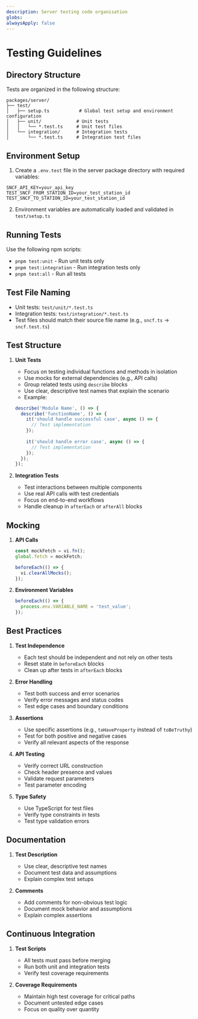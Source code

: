 ```yaml
---
description: Server testing code organisation
globs: 
alwaysApply: false
---
```

# Testing Guidelines

## Directory Structure

Tests are organized in the following structure:
```
packages/server/
├── test/
│   ├── setup.ts           # Global test setup and environment configuration
│   ├── unit/             # Unit tests
│   │   └── *.test.ts     # Unit test files
│   └── integration/      # Integration tests
│       └── *.test.ts     # Integration test files
```

## Environment Setup

1. Create a `.env.test` file in the server package directory with required variables:
```
SNCF_API_KEY=your_api_key
TEST_SNCF_FROM_STATION_ID=your_test_station_id
TEST_SNCF_TO_STATION_ID=your_test_station_id
```

2. Environment variables are automatically loaded and validated in `test/setup.ts`

## Running Tests

Use the following npm scripts:
- `pnpm test:unit` - Run unit tests only
- `pnpm test:integration` - Run integration tests only
- `pnpm test:all` - Run all tests

## Test File Naming

- Unit tests: `test/unit/*.test.ts`
- Integration tests: `test/integration/*.test.ts`
- Test files should match their source file name (e.g., `sncf.ts` → `sncf.test.ts`)

## Test Structure

1. **Unit Tests**
   - Focus on testing individual functions and methods in isolation
   - Use mocks for external dependencies (e.g., API calls)
   - Group related tests using `describe` blocks
   - Use clear, descriptive test names that explain the scenario
   - Example:
   ```typescript
   describe('Module Name', () => {
     describe('functionName', () => {
       it('should handle successful case', async () => {
         // Test implementation
       });
       
       it('should handle error case', async () => {
         // Test implementation
       });
     });
   });
   ```

2. **Integration Tests**
   - Test interactions between multiple components
   - Use real API calls with test credentials
   - Focus on end-to-end workflows
   - Handle cleanup in `afterEach` or `afterAll` blocks

## Mocking

1. **API Calls**
   ```typescript
   const mockFetch = vi.fn();
   global.fetch = mockFetch;
   
   beforeEach(() => {
     vi.clearAllMocks();
   });
   ```

2. **Environment Variables**
   ```typescript
   beforeEach(() => {
     process.env.VARIABLE_NAME = 'test_value';
   });
   ```

## Best Practices

1. **Test Independence**
   - Each test should be independent and not rely on other tests
   - Reset state in `beforeEach` blocks
   - Clean up after tests in `afterEach` blocks

2. **Error Handling**
   - Test both success and error scenarios
   - Verify error messages and status codes
   - Test edge cases and boundary conditions

3. **Assertions**
   - Use specific assertions (e.g., `toHaveProperty` instead of `toBeTruthy`)
   - Test for both positive and negative cases
   - Verify all relevant aspects of the response

4. **API Testing**
   - Verify correct URL construction
   - Check header presence and values
   - Validate request parameters
   - Test parameter encoding

5. **Type Safety**
   - Use TypeScript for test files
   - Verify type constraints in tests
   - Test type validation errors

## Documentation

1. **Test Description**
   - Use clear, descriptive test names
   - Document test data and assumptions
   - Explain complex test setups

2. **Comments**
   - Add comments for non-obvious test logic
   - Document mock behavior and assumptions
   - Explain complex assertions

## Continuous Integration

1. **Test Scripts**
   - All tests must pass before merging
   - Run both unit and integration tests
   - Verify test coverage requirements

2. **Coverage Requirements**
   - Maintain high test coverage for critical paths
   - Document untested edge cases
   - Focus on quality over quantity
